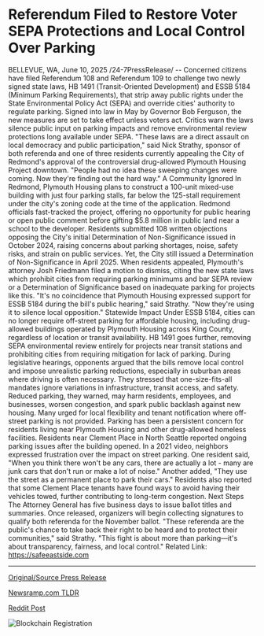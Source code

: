 # Referendum Filed to Restore Voter SEPA Protections and Local Control Over Parking

BELLEVUE, WA, June 10, 2025 /24-7PressRelease/ -- Concerned citizens have filed Referendum 108 and Referendum 109 to challenge two newly signed state laws, HB 1491 (Transit-Oriented Development) and ESSB 5184 (Minimum Parking Requirements), that strip away public rights under the State Environmental Policy Act (SEPA) and override cities' authority to regulate parking.  Signed into law in May by Governor Bob Ferguson, the new measures are set to take effect unless voters act. Critics warn the laws silence public input on parking impacts and remove environmental review protections long available under SEPA.  "These laws are a direct assault on local democracy and public participation," said Nick Strathy, sponsor of both referenda and one of three residents currently appealing the City of Redmond's approval of the controversial drug-allowed Plymouth Housing Project downtown. "People had no idea these sweeping changes were coming. Now they're finding out the hard way."  A Community Ignored In Redmond, Plymouth Housing plans to construct a 100-unit mixed-use building with just four parking stalls, far below the 125-stall requirement under the city's zoning code at the time of the application. Redmond officials fast-tracked the project, offering no opportunity for public hearing or open public comment before gifting $5.8 million in public land near a school to the developer. Residents submitted 108 written objections opposing the City's initial Determination of Non-Significance issued in October 2024, raising concerns about parking shortages, noise, safety risks, and strain on public services. Yet, the City still issued a Determination of Non-Significance in April 2025.   When residents appealed, Plymouth's attorney Josh Friedmann filed a motion to dismiss, citing the new state laws which prohibit cities from requiring parking minimums and bar SEPA review or a Determination of Significance based on inadequate parking for projects like this. "It's no coincidence that Plymouth Housing expressed support for ESSB 5184 during the bill's public hearing," said Strathy. "Now they're using it to silence local opposition."  Statewide Impact Under ESSB 5184, cities can no longer require off-street parking for affordable housing, including drug-allowed buildings operated by Plymouth Housing across King County, regardless of location or transit availability. HB 1491 goes further, removing SEPA environmental review entirely for projects near transit stations and prohibiting cities from requiring mitigation for lack of parking.   During legislative hearings, opponents argued that the bills remove local control and impose unrealistic parking reductions, especially in suburban areas where driving is often necessary. They stressed that one-size-fits-all mandates ignore variations in infrastructure, transit access, and safety. Reduced parking, they warned, may harm residents, employees, and businesses, worsen congestion, and spark public backlash against new housing. Many urged for local flexibility and tenant notification where off-street parking is not provided.   Parking has been a persistent concern for residents living near Plymouth Housing and other drug-allowed homeless facilities. Residents near Clement Place in North Seattle reported ongoing parking issues after the building opened. In a 2021 video, neighbors expressed frustration over the impact on street parking. One resident said, "When you think there won't be any cars, there are actually a lot - many are junk cars that don't run or make a lot of noise." Another added, "They use the street as a permanent place to park their cars." Residents also reported that some Clement Place tenants have found ways to avoid having their vehicles towed, further contributing to long-term congestion.  Next Steps The Attorney General has five business days to issue ballot titles and summaries. Once released, organizers will begin collecting signatures to qualify both referenda for the November ballot.  "These referenda are the public's chance to take back their right to be heard and to protect their communities," said Strathy. "This fight is about more than parking—it's about transparency, fairness, and local control."  Related Link: https://safeeastside.com 

---

[Original/Source Press Release](https://www.24-7pressrelease.com/press-release/523647/referendum-filed-to-restore-voter-sepa-protections-and-local-control-over-parking)
                    

[Newsramp.com TLDR](https://newsramp.com/curated-news/citizens-challenge-state-laws-over-parking-and-public-rights-in-wa/1ee7efb82210c67c9b2e80c02e8d9695) 

 



[Reddit Post](https://www.reddit.com/r/newsramp/comments/1l7srvg/citizens_challenge_state_laws_over_parking_and/) 



![Blockchain Registration](https://cdn.newsramp.app/24-7PressRelease/qrcode/256/10/noteU6nq.webp)